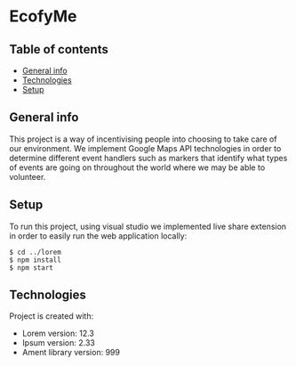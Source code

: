# EcofyMe

## Table of contents
* [General info](#general-info)
* [Technologies](#technologies)
* [Setup](#setup)

## General info
This project is a way of incentivising people into choosing to take care of our environment. We implement Google Maps API technologies in order to determine different event handlers such as markers that identify what types of events are going on throughout the world where we may be able to volunteer.

## Setup
To run this project, using visual studio we implemented live share extension in order to easily run the web application locally:

```
$ cd ../lorem
$ npm install
$ npm start
```
	
## Technologies
Project is created with:
* Lorem version: 12.3
* Ipsum version: 2.33
* Ament library version: 999

